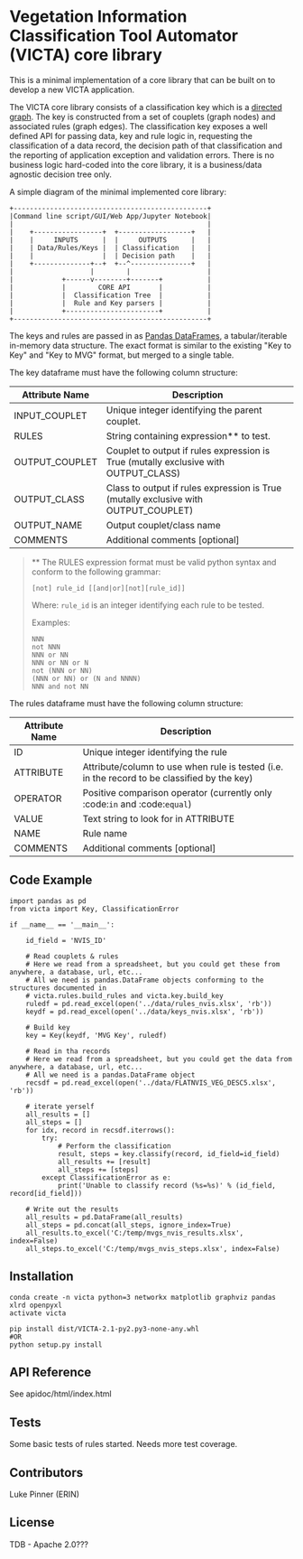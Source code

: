# Vegetation Information Classification Tool Automator (VICTA) core library

This is a minimal implementation of a core library that can be built on to develop a new VICTA application.


The VICTA core library consists of a classification key which is a [directed graph](https://en.wikipedia.org/wiki/Directed_graph). The key is constructed from a set of couplets (graph nodes) and associated rules (graph edges).  The classification key exposes a well defined API for passing data, key and rule logic in, requesting the classification of a data record, the decision path of that classification and the reporting of application exception and validation errors.  There is no business logic hard-coded into the core library, it is a business/data agnostic decision tree only.

A simple diagram of the minimal implemented core library:

    +------------------------------------------------+
    |Command line script/GUI/Web App/Jupyter Notebook|
    |                                                |
    |    +-----------------+  +------------------+   |
    |    |     INPUTS      |  |     OUTPUTS      |   |
    |    | Data/Rules/Keys |  | Classification   |   |
    |    |                 |  | Decision path    |   |
    |    +--------------+--+  +--^---------------+   |
    |                   |        |                   |
    |            +------v--------+-------+           |
    |            |        CORE API       |           |
    |            |  Classification Tree  |           |
    |            |  Rule and Key parsers |           |
    |            +-----------------------+           |
    +------------------------------------------------+

The keys and rules are passed in as [Pandas DataFrames](https://pandas.pydata.org/pandas-docs/stable/generated/pandas.DataFrame.html), a tabular/iterable in-memory data structure. The exact format is similar to the existing "Key to Key" and "Key to MVG" format, but merged to a single table.

The key dataframe must have the following column structure:

| Attribute Name  | Description                                                                         |
|-----------------|-------------------------------------------------------------------------------------|
| INPUT_COUPLET   | Unique integer identifying the parent couplet.                                      |
| RULES           | String containing expression** to test.                                               |
| OUTPUT_COUPLET  | Couplet to output if rules expression is True (mutally exclusive with OUTPUT_CLASS) |
| OUTPUT_CLASS    | Class to output if rules expression is True (mutally exclusive with OUTPUT_COUPLET) |
| OUTPUT_NAME     | Output couplet/class name                                                           |
| COMMENTS        | Additional comments [optional]                                                      |


>** The RULES expression format must be valid python syntax and conform to the following grammar:
>
>     [not] rule_id [[and|or][not][rule_id]]
>
> Where: `rule_id` is an integer identifying each rule to be tested.
>
>Examples:
>
>     NNN
>     not NNN
>     NNN or NN
>     NNN or NN or N
>     not (NNN or NN)
>     (NNN or NN) or (N and NNNN)
>     NNN and not NN


The rules dataframe must have the following column structure:

| Attribute Name   | Description                                                                                          |
|------------------|------------------------------------------------------------------------------------------------------|
|    ID            |    Unique integer   identifying the rule                                                             |
|    ATTRIBUTE     |    Attribute/column to   use when rule is tested (i.e. in the record to be classified by the key)    |
|    OPERATOR      |    Positive comparison   operator (currently only :code:`in` and :code:`equal`)                      |
|    VALUE         |    Text string to look   for in ATTRIBUTE                                                            |
|    NAME          |    Rule name                                                                                         |
|    COMMENTS      |    Additional comments [optional]                                                                    |

## Code Example

    import pandas as pd
    from victa import Key, ClassificationError

    if __name__ == '__main__':

        id_field = 'NVIS_ID'

        # Read couplets & rules
        # Here we read from a spreadsheet, but you could get these from anywhere, a database, url, etc...
        # All we need is pandas.DataFrame objects conforming to the structures documented in
        # victa.rules.build_rules and victa.key.build_key
        ruledf = pd.read_excel(open('../data/rules_nvis.xlsx', 'rb'))
        keydf = pd.read_excel(open('../data/keys_nvis.xlsx', 'rb'))

        # Build key
        key = Key(keydf, 'MVG Key', ruledf)

        # Read in tha records
        # Here we read from a spreadsheet, but you could get the data from anywhere, a database, url, etc...
        # All we need is a pandas.DataFrame object
        recsdf = pd.read_excel(open('../data/FLATNVIS_VEG_DESC5.xlsx', 'rb'))

        # iterate yerself
        all_results = []
        all_steps = []
        for idx, record in recsdf.iterrows():
            try:
                # Perform the classification
                result, steps = key.classify(record, id_field=id_field)
                all_results += [result]
                all_steps += [steps]
            except ClassificationError as e:
                print('Unable to classify record (%s=%s)' % (id_field, record[id_field]))

        # Write out the results
        all_results = pd.DataFrame(all_results)
        all_steps = pd.concat(all_steps, ignore_index=True)
        all_results.to_excel('C:/temp/mvgs_nvis_results.xlsx', index=False)
        all_steps.to_excel('C:/temp/mvgs_nvis_steps.xlsx', index=False)


## Installation

    conda create -n victa python=3 networkx matplotlib graphviz pandas xlrd openpyxl
    activate victa
    
    pip install dist/VICTA-2.1-py2.py3-none-any.whl
    #OR
    python setup.py install

## API Reference

See apidoc/html/index.html

## Tests

Some basic tests of rules started. Needs more test coverage.

## Contributors

Luke Pinner (ERIN)

## License

TDB - Apache 2.0???